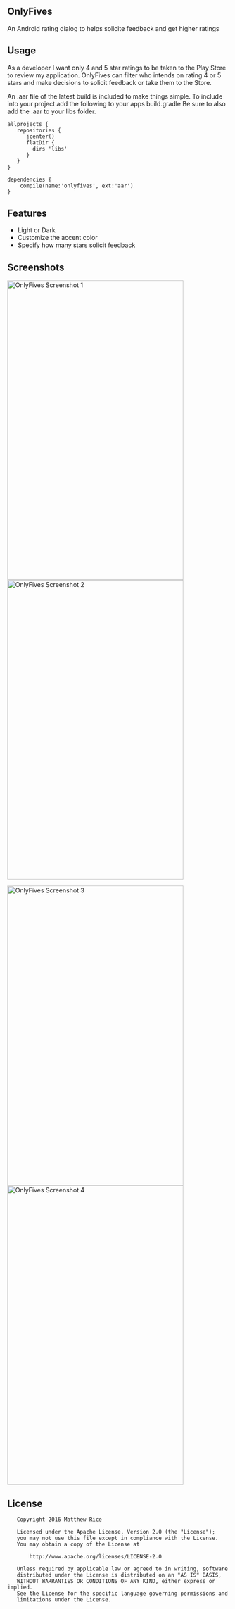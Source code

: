 ## OnlyFives

An Android rating dialog to helps solicite feedback and get higher ratings

## Usage

As a developer I want only 4 and 5 star ratings to be taken to the Play Store to review my application. 
OnlyFives can filter who intends on rating 4 or 5 stars and make decisions to solicit feedback or take them to the Store.

An .aar file of the latest build is included to make things simple.
To include into your project add the following to your apps build.gradle Be sure to also add the .aar to your libs folder.

    allprojects {
       repositories {
          jcenter()
          flatDir {
            dirs 'libs'
          }
       }
    }

    dependencies {
        compile(name:'onlyfives', ext:'aar')
    }

## Features

* Light or Dark
* Customize the accent color
* Specify how many stars solicit feedback 

## Screenshots

<img src="https://github.com/matthewrice345/OnlyFives/blob/master/screens/screenshot_1.png" alt="OnlyFives Screenshot 1" width="400" height="681"> <img src="https://github.com/matthewrice345/OnlyFives/blob/master/screens/screenshot_2.png" alt="OnlyFives Screenshot 2" width="400" height="681">

<img src="https://github.com/matthewrice345/OnlyFives/blob/master/screens/screenshot_3.png" alt="OnlyFives Screenshot 3" width="400" height="681"> <img src="https://github.com/matthewrice345/OnlyFives/blob/master/screens/screenshot_4.png" alt="OnlyFives Screenshot 4" width="400" height="681">

## License

       Copyright 2016 Matthew Rice
   
       Licensed under the Apache License, Version 2.0 (the "License");
       you may not use this file except in compliance with the License.
       You may obtain a copy of the License at

           http://www.apache.org/licenses/LICENSE-2.0

       Unless required by applicable law or agreed to in writing, software
       distributed under the License is distributed on an "AS IS" BASIS,
       WITHOUT WARRANTIES OR CONDITIONS OF ANY KIND, either express or implied.
       See the License for the specific language governing permissions and
       limitations under the License.
